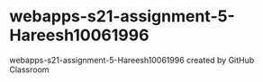 # webapps-s21-assignment-5-Hareesh10061996
webapps-s21-assignment-5-Hareesh10061996 created by GitHub Classroom
